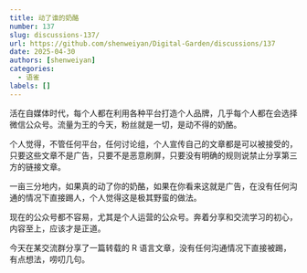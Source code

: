 ```yaml
---
title: 动了谁的奶酪
number: 137
slug: discussions-137/
url: https://github.com/shenweiyan/Digital-Garden/discussions/137
date: 2025-04-30
authors: [shenweiyan]
categories: 
  - 语雀
labels: []
---
```


活在自媒体时代，每个人都在利用各种平台打造个人品牌，几乎每个人都在会选择微信公众号。流量为王的今天，粉丝就是一切，是动不得的奶酪。

<!-- more -->

个人觉得，不管任何平台，任何讨论组，个人宣传自己的文章都是可以被接受的，只要这些文章不是广告，只要不是恶意刷屏，只要没有明确的规则说禁止分享第三方的链接文章。

一亩三分地内，如果真的动了你的奶酪，如果在你看来这就是广告，在没有任何沟通的情况下直接踢人，个人觉得这是极其野蛮的做法。

现在的公众号都不容易，尤其是个人运营的公众号。奔着分享和交流学习的初心，内容至上，应该才是正道。

今天在某交流群分享了一篇转载的 R 语言文章，没有任何沟通情况下直接被踢，有点想法，唠叨几句。

<script src="https://giscus.app/client.js"
	data-repo="shenweiyan/Digital-Garden"
	data-repo-id="R_kgDOKgxWlg"
	data-mapping="number"
	data-term="137"
	data-reactions-enabled="1"
	data-emit-metadata="0"
	data-input-position="bottom"
	data-theme="light"
	data-lang="zh-CN"
	crossorigin="anonymous"
	async>
</script>
